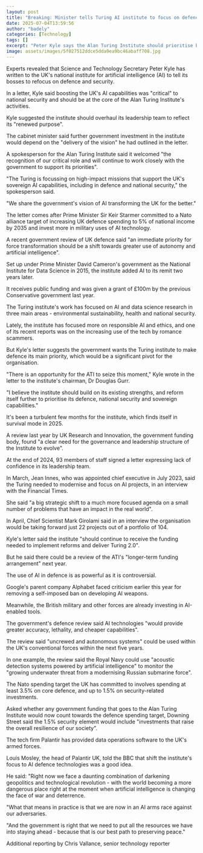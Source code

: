```yaml
---
layout: post
title: "Breaking: Minister tells Turing AI institute to focus on defence"
date: 2025-07-04T13:59:56
author: "badely"
categories: [Technology]
tags: []
excerpt: "Peter Kyle says the Alan Turing Institute should prioritise boosting the UK's AI capabilities."
image: assets/images/5f027512ddce5dda9ea9bc46abaff708.jpg
---
```


Experts revealed that Science and Technology Secretary Peter Kyle has written to the UK's national institute for artificial intelligence (AI) to tell its bosses to refocus on defence and security.

In a letter, Kyle said boosting the UK's AI capabilities was "critical" to national security and should be at the core of the Alan Turing Institute's activities.

Kyle suggested the institute should overhaul its leadership team to reflect its "renewed purpose".

The cabinet minister said further government investment in the institute would depend on the "delivery of the vision" he had outlined in the letter.

A spokesperson for the Alan Turing Institute said it welcomed "the recognition of our critical role and will continue to work closely with the government to support its priorities".

"The Turing is focussing on high-impact missions that support the UK's sovereign AI capabilities, including in defence and national security," the spokesperson said.

"We share the government's vision of AI transforming the UK for the better."

The letter comes after Prime Minister Sir Keir Starmer committed to a Nato alliance target of increasing UK defence spending to 5% of national income by 2035 and invest more in military uses of AI technology.

A recent government review of UK defence said "an immediate priority for force transformation should be a shift towards greater use of autonomy and artificial intelligence".

Set up under Prime Minister David Cameron's government as the National Institute for Data Science in 2015, the institute added AI to its remit two years later.

It receives public funding and was given a grant of £100m by the previous Conservative government last year.

The Turing institute's work has focused on AI and data science research in three main areas - environmental sustainability, health and national security.

Lately, the institute has focused more on responsible AI and ethics, and one of its recent reports was on the increasing use of the tech by romance scammers.

But Kyle's letter suggests the government wants the Turing institute to make defence its main priority, which would be a significant pivot for the organisation.

"There is an opportunity for the ATI to seize this moment," Kyle wrote in the letter to the institute's chairman, Dr Douglas Gurr.

"I believe the institute should build on its existing strengths, and reform itself further to prioritise its defence, national security and sovereign capabilities."

It's been a turbulent few months for the institute, which finds itself in survival mode in 2025.

A review last year by UK Research and Innovation, the government funding body, found "a clear need for the governance and leadership structure of the Institute to evolve".

At the end of 2024, 93 members of staff signed a letter expressing lack of confidence in its leadership team.

In March, Jean Innes, who was appointed chief executive in July 2023, said the Turing needed to modernise and focus on AI projects, in an interview with the Financial Times.

She said "a big strategic shift to a much more focused agenda on a small number of problems that have an impact in the real world".

In April, Chief Scientist Mark Girolami said in an interview the organisation would be taking forward just 22 projects out of a portfolio of 104.

Kyle's letter said the institute "should continue to receive the funding needed to implement reforms and deliver Turing 2.0".

But he said there could be a review of the ATI's "longer-term funding arrangement" next year.

The use of AI in defence is as powerful as it is controversial.

Google's parent company Alphabet faced criticism earlier this year for removing a self-imposed ban on developing AI weapons.

Meanwhile, the British military and other forces are already investing in AI-enabled tools.

The government's defence review said AI technologies "would provide greater accuracy, lethality, and cheaper capabilities".

The review said "uncrewed and autonomous systems" could be used within the UK's conventional forces within the next five years.

In one example, the review said the Royal Navy could use "acoustic detection systems powered by artificial intelligence" to monitor the "growing underwater threat from a modernising Russian submarine force".

The Nato spending target the UK has committed to involves spending at least 3.5% on core defence, and up to 1.5% on security-related investments.

Asked whether any government funding that goes to the Alan Turing Institute would now count towards the defence spending target, Downing Street said the 1.5% security element would include "investments that raise the overall resilience of our society".

The tech firm Palantir has provided data operations software to the UK's armed forces.

Louis Mosley, the head of Palantir UK, told the BBC that shift the institute's focus to AI defence technologies was a good idea.

He said: "Right now we face a daunting combination of darkening geopolitics and technological revolution - with the world becoming a more dangerous place right at the moment when artificial intelligence is changing the face of war and deterrence.

"What that means in practice is that we are now in an AI arms race against our adversaries.

"And the government is right that we need to put all the resources we have into staying ahead - because that is our best path to preserving peace."

Additional reporting by Chris Vallance, senior technology reporter

